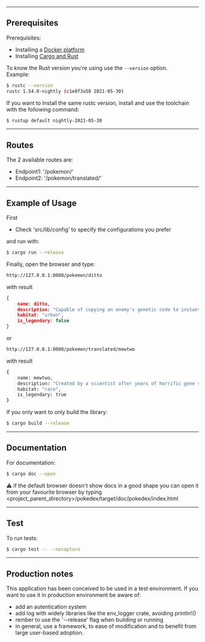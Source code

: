 -------------------------------

## Prerequisites

Prerequisites:
 - Installing a [Docker platform](https://docs.docker.com/get-docker)
 - Installing [Cargo and Rust](https://doc.rust-lang.org/cargo/getting-started/installation.html)

To know the Rust version you're using use the `--version` option.  
Example:
```bash
$ rustc --version
rustc 1.54.0-nightly (c1e8f3a58 2021-05-30)
```
If you want to install the same rustc version, install and use the toolchain with the following command:

```bash
$ rustup default nightly-2021-05-30
```
-------------------------------

## Routes

The 2 available routes are:

- Endpoint1: '/pokemon/'
- Endpoint2: '/pokemon/translated/'

-------------------------------

## Example of Usage

First

 - Check 'src/lib/config' to specify the configurations you prefer

and run with:

```bash
$ cargo run --release
```

Finally, open the browser and type:
```bash
http://127.0.0.1:8080/pokemon/ditto
```
with result
```json
{
    name: ditto,
    description: "Capable of copying an enemy's genetic code to instantly transform itself into a duplicate of the enemy.",
    habitat: "urban",
    is_legendary: false
}
```

or
```bash
http://127.0.0.1:8080/pokemon/translated/mewtwo
```
with result
```bash
{
    name: mewtwo,
    description: "Created by a scientist after years of horrific gene splicing and dna engineering experiments, it was.",
    habitat: "rare",
    is_legendary: true
}
```

If you only want to only build the library:

```bash
$ cargo build --release
```

-------------------------------

## Documentation

For documentation:

```bash
$ cargo doc --open
```

:warning: if the default browser doesn't show docs in a good shape you can open it from your favourite browser by typing <project_parent_directory>/pokedex/target/doc/pokedex/index.html

-------------------------------

## Test

To run tests:
```bash
$ cargo test -- --nocapture
```

-------------------------------

## Production notes

This application has been conceived to be used in a test environment.
If you want to use it in production environment be aware of:
- add an autentication system
- add log with widely libraries like the env_logger crate, avoiding println!()
- rember to use the '--release' flag when building or running
- in general, use a framework, to ease of modification and to benefit from large user-based adoption.
